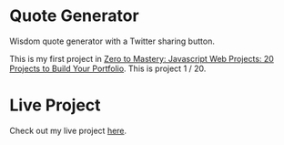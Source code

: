 # Quote Generator

Wisdom quote generator with a Twitter sharing button.

This is my first project in [Zero to Mastery: Javascript Web Projects: 20 Projects to Build Your Portfolio](https://academy.zerotomastery.io/p/javascript-projects).
This is project 1 / 20.

# Live Project

Check out my live project [here](https://littlepat101.github.io/quote-generator/).

